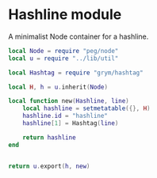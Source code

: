 # Hashline module
   A minimalist Node container for a hashline.

```lua
local Node = require "peg/node"
local u = require "../lib/util"

local Hashtag = require "grym/hashtag"

local H, h = u.inherit(Node)

local function new(Hashline, line)
    local hashline = setmetatable({}, H)
    hashline.id = "hashline"
    hashline[1] = Hashtag(line)

    return hashline 
end


return u.export(h, new)
```
